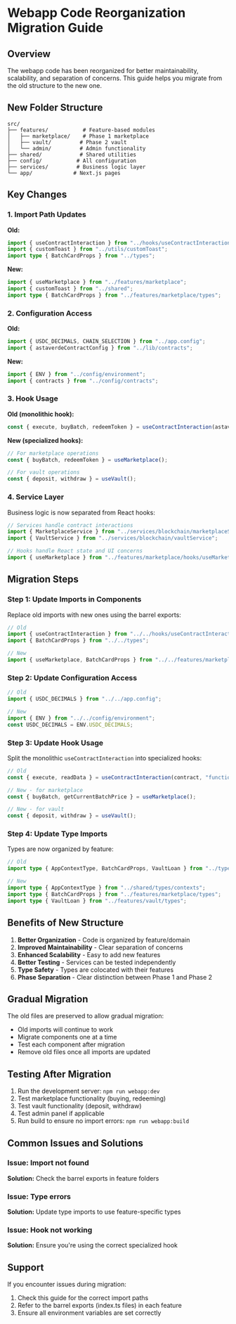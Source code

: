 # Webapp Code Reorganization Migration Guide

## Overview

The webapp code has been reorganized for better maintainability, scalability, and separation of concerns. This guide helps you migrate from the old structure to the new one.

## New Folder Structure

```
src/
├── features/           # Feature-based modules
│   ├── marketplace/    # Phase 1 marketplace
│   ├── vault/         # Phase 2 vault
│   └── admin/         # Admin functionality
├── shared/            # Shared utilities
├── config/           # All configuration
├── services/         # Business logic layer
└── app/             # Next.js pages
```

## Key Changes

### 1. Import Path Updates

**Old:**

```typescript
import { useContractInteraction } from "../hooks/useContractInteraction";
import { customToast } from "../utils/customToast";
import type { BatchCardProps } from "../types";
```

**New:**

```typescript
import { useMarketplace } from "../features/marketplace";
import { customToast } from "../shared";
import type { BatchCardProps } from "../features/marketplace/types";
```

### 2. Configuration Access

**Old:**

```typescript
import { USDC_DECIMALS, CHAIN_SELECTION } from "../app.config";
import { astaverdeContractConfig } from "../lib/contracts";
```

**New:**

```typescript
import { ENV } from "../config/environment";
import { contracts } from "../config/contracts";
```

### 3. Hook Usage

**Old (monolithic hook):**

```typescript
const { execute, buyBatch, redeemToken } = useContractInteraction(astaverdeContractConfig, "buyBatch");
```

**New (specialized hooks):**

```typescript
// For marketplace operations
const { buyBatch, redeemToken } = useMarketplace();

// For vault operations
const { deposit, withdraw } = useVault();
```

### 4. Service Layer

Business logic is now separated from React hooks:

```typescript
// Services handle contract interactions
import { MarketplaceService } from "../services/blockchain/marketplaceService";
import { VaultService } from "../services/blockchain/vaultService";

// Hooks handle React state and UI concerns
import { useMarketplace } from "../features/marketplace/hooks/useMarketplace";
```

## Migration Steps

### Step 1: Update Imports in Components

Replace old imports with new ones using the barrel exports:

```typescript
// Old
import { useContractInteraction } from "../../hooks/useContractInteraction";
import { BatchCardProps } from "../../types";

// New
import { useMarketplace, BatchCardProps } from "../../features/marketplace";
```

### Step 2: Update Configuration Access

```typescript
// Old
import { USDC_DECIMALS } from "../../app.config";

// New
import { ENV } from "../../config/environment";
const USDC_DECIMALS = ENV.USDC_DECIMALS;
```

### Step 3: Update Hook Usage

Split the monolithic `useContractInteraction` into specialized hooks:

```typescript
// Old
const { execute, readData } = useContractInteraction(contract, "functionName");

// New - for marketplace
const { buyBatch, getCurrentBatchPrice } = useMarketplace();

// New - for vault
const { deposit, withdraw } = useVault();
```

### Step 4: Update Type Imports

Types are now organized by feature:

```typescript
// Old
import type { AppContextType, BatchCardProps, VaultLoan } from "../types";

// New
import type { AppContextType } from "../shared/types/contexts";
import type { BatchCardProps } from "../features/marketplace/types";
import type { VaultLoan } from "../features/vault/types";
```

## Benefits of New Structure

1. **Better Organization** - Code is organized by feature/domain
2. **Improved Maintainability** - Clear separation of concerns
3. **Enhanced Scalability** - Easy to add new features
4. **Better Testing** - Services can be tested independently
5. **Type Safety** - Types are colocated with their features
6. **Phase Separation** - Clear distinction between Phase 1 and Phase 2

## Gradual Migration

The old files are preserved to allow gradual migration:

- Old imports will continue to work
- Migrate components one at a time
- Test each component after migration
- Remove old files once all imports are updated

## Testing After Migration

1. Run the development server: `npm run webapp:dev`
2. Test marketplace functionality (buying, redeeming)
3. Test vault functionality (deposit, withdraw)
4. Test admin panel if applicable
5. Run build to ensure no import errors: `npm run webapp:build`

## Common Issues and Solutions

### Issue: Import not found

**Solution:** Check the barrel exports in feature folders

### Issue: Type errors

**Solution:** Update type imports to use feature-specific types

### Issue: Hook not working

**Solution:** Ensure you're using the correct specialized hook

## Support

If you encounter issues during migration:

1. Check this guide for the correct import paths
2. Refer to the barrel exports (index.ts files) in each feature
3. Ensure all environment variables are set correctly
